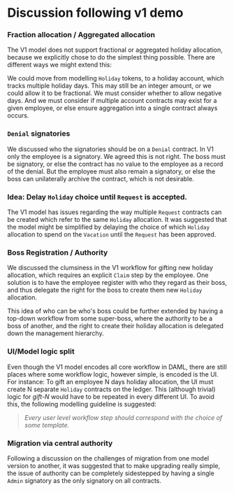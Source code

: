 
# Discussion following v1 demo

### Fraction allocation / Aggregated allocation

The V1 model does not support fractional or aggregated holiday allocation, because we explicitly chose to do the simplest thing possible. There are different ways we might extend this:

We could move from modelling `Holiday` tokens, to a holiday account, which tracks multiple holiday days. This may still be an integer amount, or we could allow it to be fractional. We must consider whether to allow negative days. And we must consider if multiple account contracts may exist for a given employee, or else ensure aggregation into a single contract always occurs.

### `Denial` signatories

We discussed who the signatories should be on a `Denial` contract. In V1 only the employee is a signatory. We agreed this is not right. The boss must be signatory, or else the contract has no value to the employee as a record of the denial. But the employee must also remain a signatory, or else the boss can unilaterally archive the contract, which is not desirable.

### Idea: Delay `Holiday` choice until `Request` is accepted.

The V1 model has issues regarding the way multiple `Request` contracts can be created which refer to the same `Holiday` allocation. It was suggested that the model might be simplified by delaying the choice of which `Holiday` allocation to spend on the `Vacation` until the `Request` has been approved.

### Boss Registration / Authority

We discussed the clumsiness in the V1 workflow for gifting new holiday allocation, which requires an explicit `Claim` step by the employee. One solution is to have the employee register with who they regard as their boss, and thus delegate the right for the boss to create them new `Holiday` allocation.

This idea of who can be who's boss could be further extended by having a top-down workflow from some super-boss, where the authority to be a boss of another, and the right to create their holiday allocation is delegated down the management hierarchy.

### UI/Model logic split

Even though the V1 model encodes all core workflow in DAML, there are still places where some workflow logic, however simple, is encoded is the UI. For instance: To gift an employee N days holiday allocation, the UI must create N separate `Holiday` contracts on the ledger. This (although trivial) logic for _gift-N_ would have to be repeated in every different UI. To avoid this, the following modelling guideline is suggested:

> _Every user level workflow step should correspond with the choice of some template._

### Migration via central authority

Following a discussion on the challenges of migration from one model version to another, it was suggested that to make upgrading really simple, the issue of authority can be completely sidestepped by having a single `Admin` signatory as the only signatory on all contracts.
